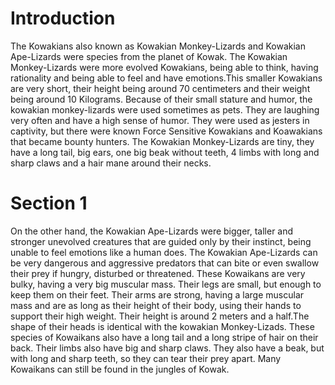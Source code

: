 # Introduction
The Kowakians also known as Kowakian Monkey-Lizards and Kowakian Ape-Lizards were species from the planet of Kowak.
The Kowakian Monkey-Lizards were more evolved Kowakians, being able to think, having rationality and being able to feel and have emotions.This smaller Kowakians are very short, their height being around 70 centimeters and their weight being around 10 Kilograms.
Because of their small stature and humor, the kowakian monkey-lizards were used sometimes as pets.
They are laughing very often and have a high sense of humor.
 They were used as jesters in captivity, but there were known Force Sensitive Kowakians and Koawakians that became bounty hunters.
The Kowakian Monkey-Lizards are tiny, they have a long tail, big ears, one big beak without teeth, 4 limbs with long and sharp claws and a hair mane around their necks.

# Section 1
On the other hand, the Kowakian Ape-Lizards were bigger, taller and stronger unevolved creatures that are guided only by their instinct, being unable to feel emotions like a human does.
The Kowakian Ape-Lizards can be very dangerous and aggressive predators that can bite or even swallow their prey if hungry, disturbed or threatened.
These Kowaikans are very bulky, having a very big muscular mass.
Their legs are small, but enough to keep them on their feet.
Their arms are strong, having a large muscular mass and are as long as their height of their body, using their hands to support their high weight.
Their height is around 2 meters and a half.The shape of their heads is identical with the kowakian Monkey-Lizads.
These species of Kowaikans also have a long tail and a long stripe of hair on their back.
Their limbs also have big and sharp claws.
They also have a beak, but with long and sharp teeth, so they can tear their prey apart.
Many Kowaikans can still be found in the jungles of Kowak.